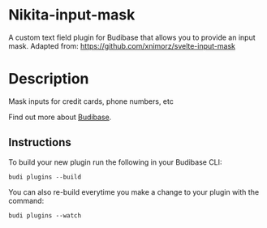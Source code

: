 # Nikita-input-mask
A custom text field plugin for Budibase that allows you to provide an input mask. 
Adapted from: https://github.com/xnimorz/svelte-input-mask

# Description
Mask inputs for credit cards, phone numbers, etc

Find out more about [Budibase](https://github.com/Budibase/budibase).

## Instructions

To build your new  plugin run the following in your Budibase CLI:
```
budi plugins --build
```

You can also re-build everytime you make a change to your plugin with the command:
```
budi plugins --watch
```

